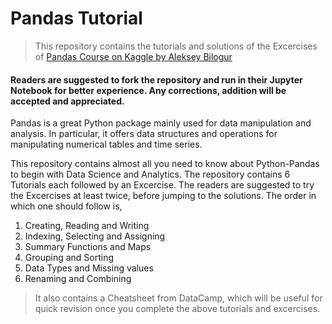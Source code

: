 # Pandas Tutorial

>This repository contains the tutorials and solutions of the Excercises of [Pandas Course on Kaggle by Aleksey Bilogur](https://www.kaggle.com/learn/pandas)
#### Readers are suggested to fork the repository and run in their Jupyter Notebook for better experience. Any corrections, addition will be accepted and appreciated.

Pandas is a great Python package mainly used for data manipulation and analysis. In particular, it offers data structures and operations for manipulating numerical tables and time series.

This repository contains almost all you need to know about Python-Pandas to begin with Data Science and Analytics.
The repository contains 6 Tutorials each followed by an Excercise. The readers are suggested to try the Excercises at least twice, before jumping to the solutions. The order in which one should follow is,
1. Creating, Reading and Writing
2. Indexing, Selecting and Assigning
3. Summary Functions and Maps
4. Grouping and Sorting
5. Data Types and Missing values
6. Renaming and Combining

>It also contains a Cheatsheet from  DataCamp, which will be useful for quick revision once you complete the above tutorials and excercises.

